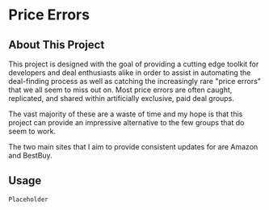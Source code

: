 # Price Errors
## About This Project
This project is designed with the goal of providing a cutting edge toolkit for developers and deal enthusiasts alike in order to assist in automating the deal-finding process as well as catching the increasingly rare "price errors" that we all seem to miss out on. Most price errors are often caught, replicated, and shared within artificially exclusive, paid deal groups. 

The vast majority of these are a waste of time and my hope is that this project can provide an impressive alternative to the few groups that do seem to work.

The two main sites that I aim to provide consistent updates for are Amazon and BestBuy.

## Usage
```Placeholder```
